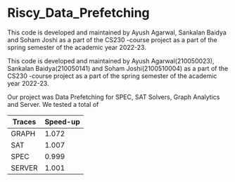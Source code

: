 # Riscy_Data_Prefetching

This code is developed and maintained by Ayush Agarwal, Sankalan Baidya and Soham Joshi as a part of the CS230 -course project as a part of the spring semester of the academic year 2022-23.

This code is developed and maintained by Ayush Agarwal(210050023), Sankalan Baidya(210050141) and Soham Joshi(2100510004) as a part of the CS230 -course project as a part of the spring semester of the academic year 2022-23.

Our project was Data Prefetching for SPEC, SAT Solvers, Graph Analytics and Server. We tested a total of 


| Traces  | Speed-up |
|---------|----------|
| GRAPH   | 1.072    |
| SAT     | 1.007    |
| SPEC    | 0.999    |
| SERVER  | 1.001    |

